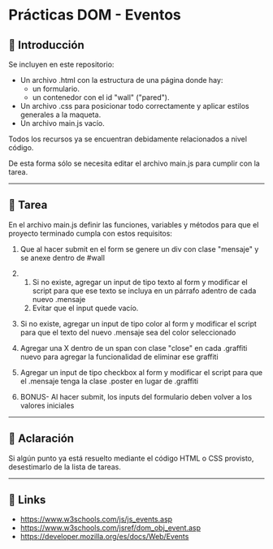 # Prácticas DOM - Eventos

## 📜 Introducción

Se incluyen en este repositorio:
- Un archivo .html con la estructura de una página donde hay:
  - un formulario.
  - un contenedor con el id "wall" ("pared").
- Un archivo .css para posicionar todo correctamente y aplicar estilos generales a la maqueta.
- Un archivo main.js vacío.

Todos los recursos ya se encuentran debidamente relacionados a nivel código.

De esta forma sólo se necesita editar el archivo main.js para cumplir con la tarea.

---

## 🎯 Tarea

En el archivo main.js definir las funciones, variables y métodos para que el proyecto terminado cumpla con estos requisitos:

1. Que al hacer submit en el form se genere un div con clase "mensaje" y se anexe dentro de #wall

1. 1. Si no existe, agregar un input de tipo texto al form y modificar el script para que ese texto se incluya en un párrafo adentro de cada nuevo .mensaje
   1. Evitar que el input quede vacío.

1. Si no existe, agregar un input de tipo color al form y modificar el script para que el texto del nuevo .mensaje sea del color seleccionado

1. Agregar una X dentro de un span con clase "close" en cada .graffiti nuevo para agregar la funcionalidad de eliminar ese graffiti

1. Agregar un input de tipo checkbox al form y modificar el script para que el .mensaje tenga la clase .poster en lugar de .graffiti

1. BONUS- Al hacer submit, los inputs del formulario deben volver a los valores iniciales


---

## 🔮 Aclaración

Si algún punto ya está resuelto mediante el código HTML o CSS provisto, desestimarlo de la lista de tareas.

---

## 🔗 Links
- https://www.w3schools.com/js/js_events.asp
- https://www.w3schools.com/jsref/dom_obj_event.asp
- https://developer.mozilla.org/es/docs/Web/Events